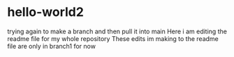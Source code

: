 # hello-world2
trying again to make a branch and then pull it into main
Here i am editing the readme file for my whole repository
These edits im making to the readme file are only in branch1 for now
